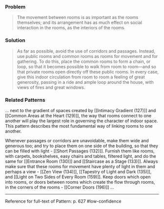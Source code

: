 ### Problem
>The movement between rooms is as important as the rooms themselves; and its arrangement has as much effect on social interaction in the rooms, as the interiors of the rooms.

### Solution
>As far as possible, avoid the use of corridors and passages. Instead, use public rooms and common rooms as rooms for movement and for gathering. To do this, place the common rooms to form a chain, or loop, so that it becomes possible to walk from room to room—and so that private rooms open directly off these public rooms. In every case, give this indoor circulation from room to room a feeling of great generosity, passing in a ride and ample loop around the house, with views of fires and great windows.

### Related Patterns
... next to the gradient of spaces created by [[Intimacy Gradient (127)]] and [[Common Areas at the Heart (129)]], the way that rooms connect to one another will play the largest role in governing the character of indoor space. This pattern describes the most fundamental way of linking rooms to one another.

Whenever passages or corridors are unavoidable, make them wide and generous too; and try to place them on one side of the building, so that they can be filled with light - [[Short Passages (132)]]. Furnish them like rooms, with carpets, bookshelves, easy chairs and tables, filtered light, and do the same for [[Entrance Room (130)]] and [[Staircase as a Stage (133)]]. Always make sure that these rooms for movement have plenty of light in them and perhaps a view - [[Zen View (134)]], [[Tapestry of Light and Dark (135)]], and [[Light on Two Sides of Every Room (159)]]. Keep doors which open into rooms, or doors between rooms which create the flow through rooms, in the corners of the rooms - [[Corner Doors (196)]] ...

---
Reference for full-text of Pattern: p. 627 #low-confidence 